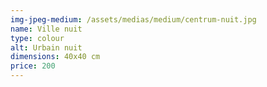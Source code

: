 ```yaml
---
img-jpeg-medium: /assets/medias/medium/centrum-nuit.jpg
name: Ville nuit
type: colour
alt: Urbain nuit
dimensions: 40x40 cm
price: 200
---
```

